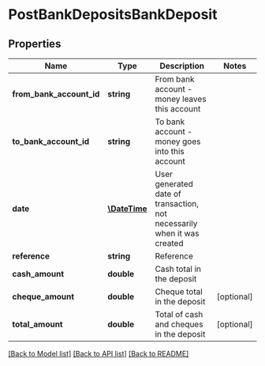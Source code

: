 # PostBankDepositsBankDeposit

## Properties
Name | Type | Description | Notes
------------ | ------------- | ------------- | -------------
**from_bank_account_id** | **string** | From bank account - money leaves this account | 
**to_bank_account_id** | **string** | To bank account - money goes into this account | 
**date** | [**\DateTime**](\DateTime.md) | User generated date of transaction, not necessarily when it was created | 
**reference** | **string** | Reference | 
**cash_amount** | **double** | Cash total in the deposit | 
**cheque_amount** | **double** | Cheque total in the deposit | [optional] 
**total_amount** | **double** | Total of cash and cheques in the deposit | [optional] 

[[Back to Model list]](../README.md#documentation-for-models) [[Back to API list]](../README.md#documentation-for-api-endpoints) [[Back to README]](../README.md)


